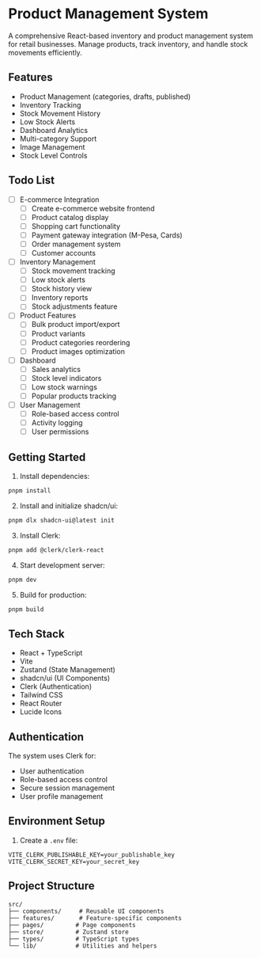 # Product Management System

A comprehensive React-based inventory and product management system for retail businesses. Manage products, track inventory, and handle stock movements efficiently.

## Features

- Product Management (categories, drafts, published)
- Inventory Tracking
- Stock Movement History
- Low Stock Alerts
- Dashboard Analytics
- Multi-category Support
- Image Management
- Stock Level Controls

## Todo List
- [ ] E-commerce Integration
  - [ ] Create e-commerce website frontend
  - [ ] Product catalog display
  - [ ] Shopping cart functionality
  - [ ] Payment gateway integration (M-Pesa, Cards)
  - [ ] Order management system
  - [ ] Customer accounts

- [ ] Inventory Management
  - [ ] Stock movement tracking
  - [ ] Low stock alerts
  - [ ] Stock history view
  - [ ] Inventory reports
  - [ ] Stock adjustments feature

- [ ] Product Features
  - [ ] Bulk product import/export
  - [ ] Product variants
  - [ ] Product categories reordering
  - [ ] Product images optimization

- [ ] Dashboard
  - [ ] Sales analytics
  - [ ] Stock level indicators
  - [ ] Low stock warnings
  - [ ] Popular products tracking

- [ ] User Management
  - [ ] Role-based access control
  - [ ] Activity logging
  - [ ] User permissions

## Getting Started

1. Install dependencies:
```bash
pnpm install
```

2. Install and initialize shadcn/ui:
```bash
pnpm dlx shadcn-ui@latest init
```

3. Install Clerk:
```bash
pnpm add @clerk/clerk-react
```

4. Start development server:
```bash
pnpm dev
```

5. Build for production:
```bash
pnpm build
```

## Tech Stack

- React + TypeScript
- Vite
- Zustand (State Management)
- shadcn/ui (UI Components)
- Clerk (Authentication)
- Tailwind CSS
- React Router
- Lucide Icons

## Authentication

The system uses Clerk for:
- User authentication
- Role-based access control
- Secure session management
- User profile management

## Environment Setup

1. Create a `.env` file:
```env
VITE_CLERK_PUBLISHABLE_KEY=your_publishable_key
VITE_CLERK_SECRET_KEY=your_secret_key
```

## Project Structure

```
src/
├── components/     # Reusable UI components
├── features/       # Feature-specific components
├── pages/         # Page components
├── store/         # Zustand store
├── types/         # TypeScript types
└── lib/           # Utilities and helpers
```
